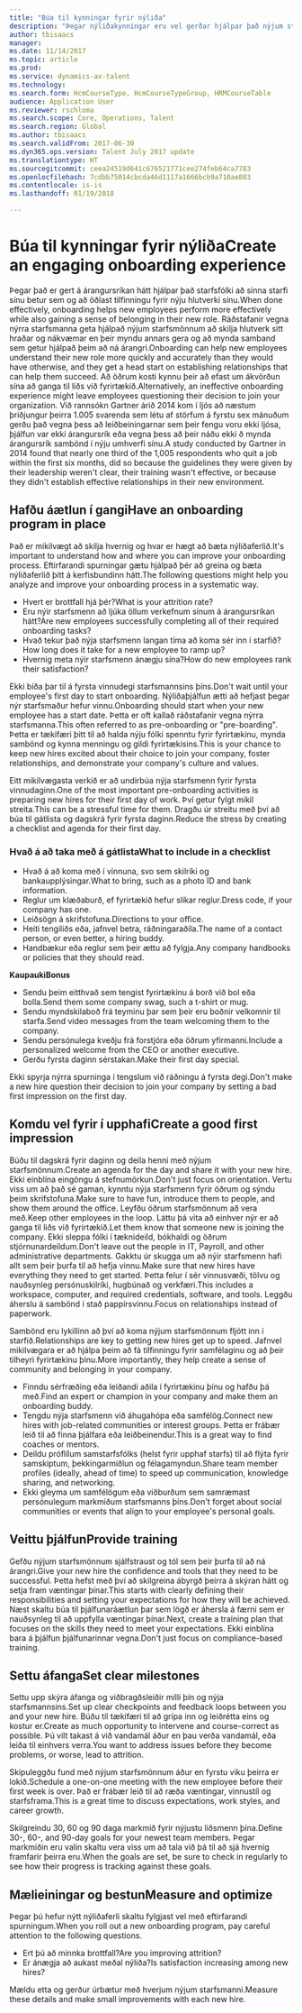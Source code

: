```yaml
---
title: "Búa til kynningar fyrir nýliða"
description: "Þegar nýliðakynningar eru vel gerðar hjálpar það nýjum starfsmönnum að fá það á tilfinninguna að þeir tilheyri nýjum fyrirtækjum."
author: tbisaacs
manager: 
ms.date: 11/14/2017
ms.topic: article
ms.prod: 
ms.service: dynamics-ax-talent
ms.technology: 
ms.search.form: HcmCourseType, HcmCourseTypeGroup, HRMCourseTable
audience: Application User
ms.reviewer: rschloma
ms.search.scope: Core, Operations, Talent
ms.search.region: Global
ms.author: tbisaacs
ms.search.validFrom: 2017-06-30
ms.dyn365.ops.version: Talent July 2017 update
ms.translationtype: HT
ms.sourcegitcommit: ceea24519d641c676521771cee274feb64ca7783
ms.openlocfilehash: 7cdbb75014cbcda46d1117a1666bcb9a710ae803
ms.contentlocale: is-is
ms.lasthandoff: 01/19/2018

---
```


# <a name="create-an-engaging-onboarding-experience"></a><span data-ttu-id="608ad-103">Búa til kynningar fyrir nýliða</span><span class="sxs-lookup"><span data-stu-id="608ad-103">Create an engaging onboarding experience</span></span>

<span data-ttu-id="608ad-104">Þegar það er gert á árangursríkan hátt hjálpar það starfsfólki að sinna starfi sínu betur sem og að öðlast tilfinningu fyrir nýju hlutverki sínu.</span><span class="sxs-lookup"><span data-stu-id="608ad-104">When done effectively, onboarding helps new employees perform more effectively while also gaining a sense of belonging in their new role.</span></span> <span data-ttu-id="608ad-105">Ráðstafanir vegna nýrra starfsmanna geta hjálpað nýjum starfsmönnum að skilja hlutverk sitt hraðar og nákvæmar en þeir myndu annars gera og að mynda samband sem getur hjálpað þeim að ná árangri.</span><span class="sxs-lookup"><span data-stu-id="608ad-105">Onboarding can help new employees understand their new role more quickly and accurately than they would have otherwise, and they get a head start on establishing relationships that can help them succeed.</span></span> <span data-ttu-id="608ad-106">Að öðrum kosti kynnu þeir að efast um ákvörðun sína að ganga til liðs við fyrirtækið.</span><span class="sxs-lookup"><span data-stu-id="608ad-106">Alternatively, an ineffective onboarding experience might leave employees questioning their decision to join your organization.</span></span> <span data-ttu-id="608ad-107">Við rannsókn Gartner árið 2014 kom í ljós að næstum þriðjungur þeirra 1.005 svarenda sem létu af störfum á fyrstu sex mánuðum gerðu það vegna þess að leiðbeiningarnar sem þeir fengu voru ekki ljósa, þjálfun var ekki árangursrík eða vegna þess að þeir náðu ekki ð mynda árangursrík sambönd í nýju umhverfi sínu.</span><span class="sxs-lookup"><span data-stu-id="608ad-107">A study conducted by Gartner in 2014 found that nearly one third of the 1,005 respondents who quit a job within the first six months, did so because the guidelines they were given by their leadership weren't clear, their training wasn't effective, or because they didn't establish effective relationships in their new environment.</span></span>

## <a name="have-an-onboarding-program-in-place"></a><span data-ttu-id="608ad-108">Hafðu áætlun í gangi</span><span class="sxs-lookup"><span data-stu-id="608ad-108">Have an onboarding program in place</span></span>
<span data-ttu-id="608ad-109">Það er mikilvægt að skilja hvernig og hvar er hægt að bæta nýliðaferlið.</span><span class="sxs-lookup"><span data-stu-id="608ad-109">It's important to understand how and where you can improve your onboarding process.</span></span> <span data-ttu-id="608ad-110">Eftirfarandi spurningar gætu hjálpað þér að greina og bæta nýliðaferlið þitt á kerfisbundinn hátt.</span><span class="sxs-lookup"><span data-stu-id="608ad-110">The following questions might help you analyze and improve your onboarding process in a systematic way.</span></span>

- <span data-ttu-id="608ad-111">Hvert er brottfall hjá þér?</span><span class="sxs-lookup"><span data-stu-id="608ad-111">What is your attrition rate?</span></span>
- <span data-ttu-id="608ad-112">Eru nýir starfsmenn að ljúka öllum verkefnum sínum á árangursríkan hátt?</span><span class="sxs-lookup"><span data-stu-id="608ad-112">Are new employees successfully completing all of their required onboarding tasks?</span></span>
- <span data-ttu-id="608ad-113">Hvað tekur það nýja starfsmenn langan tíma að koma sér inn í starfið?</span><span class="sxs-lookup"><span data-stu-id="608ad-113">How long does it take for a new employee to ramp up?</span></span>
- <span data-ttu-id="608ad-114">Hvernig meta nýir starfsmenn ánægju sína?</span><span class="sxs-lookup"><span data-stu-id="608ad-114">How do new employees rank their satisfaction?</span></span>

<span data-ttu-id="608ad-115">Ekki bíða þar til á fyrsta vinnudegi starfsmannsins þíns.</span><span class="sxs-lookup"><span data-stu-id="608ad-115">Don't wait until your employee's first day to start onboarding.</span></span> <span data-ttu-id="608ad-116">Nýliðaþjálfun ætti að hefjast þegar nýr starfsmaður hefur vinnu.</span><span class="sxs-lookup"><span data-stu-id="608ad-116">Onboarding should start when your new employee has a start date.</span></span> <span data-ttu-id="608ad-117">Þetta er oft kallað ráðstafanir vegna nýrra starfsmanna.</span><span class="sxs-lookup"><span data-stu-id="608ad-117">This often referred to as pre-onboarding or "pre-boarding".</span></span> <span data-ttu-id="608ad-118">Þetta er tækifæri þitt til að halda nýju fólki spenntu fyrir fyrirtækinu, mynda sambönd og kynna menningu og gildi fyrirtækisins.</span><span class="sxs-lookup"><span data-stu-id="608ad-118">This is your chance to keep new hires excited about their choice to join your company, foster relationships, and demonstrate your company's culture and values.</span></span>

<span data-ttu-id="608ad-119">Eitt mikilvægasta verkið er að undirbúa nýja starfsmenn fyrir fyrsta vinnudaginn.</span><span class="sxs-lookup"><span data-stu-id="608ad-119">One of the most important pre-onboarding activities is preparing new hires for their first day of work.</span></span> <span data-ttu-id="608ad-120">Því getur fylgt mikil streita.</span><span class="sxs-lookup"><span data-stu-id="608ad-120">This can be a stressful time for them.</span></span> <span data-ttu-id="608ad-121">Dragðu úr streitu með því að búa til gátlista og dagskrá fyrir fyrsta daginn.</span><span class="sxs-lookup"><span data-stu-id="608ad-121">Reduce the stress by creating a checklist and agenda for their first day.</span></span>

### <a name="what-to-include-in-a-checklist"></a><span data-ttu-id="608ad-122">Hvað á að taka með á gátlista</span><span class="sxs-lookup"><span data-stu-id="608ad-122">What to include in a checklist</span></span>

- <span data-ttu-id="608ad-123">Hvað á að koma með í vinnuna, svo sem skilríki og bankaupplýsingar.</span><span class="sxs-lookup"><span data-stu-id="608ad-123">What to bring, such as a photo ID and bank information.</span></span>
- <span data-ttu-id="608ad-124">Reglur um klæðaburð, ef fyrirtækið hefur slíkar reglur.</span><span class="sxs-lookup"><span data-stu-id="608ad-124">Dress code, if your company has one.</span></span>
- <span data-ttu-id="608ad-125">Leiðsögn á skrifstofuna.</span><span class="sxs-lookup"><span data-stu-id="608ad-125">Directions to your office.</span></span>
- <span data-ttu-id="608ad-126">Heiti tengiliðs eða, jafnvel betra, ráðningaraðila.</span><span class="sxs-lookup"><span data-stu-id="608ad-126">The name of a contact person, or even better, a hiring buddy.</span></span>
- <span data-ttu-id="608ad-127">Handbækur eða reglur sem þeir ættu að fylgja.</span><span class="sxs-lookup"><span data-stu-id="608ad-127">Any company handbooks or policies that they should read.</span></span>

<span data-ttu-id="608ad-128">**Kaupauki**</span><span class="sxs-lookup"><span data-stu-id="608ad-128">**Bonus**</span></span>

- <span data-ttu-id="608ad-129">Sendu þeim eitthvað sem tengist fyrirtækinu á borð við bol eða bolla.</span><span class="sxs-lookup"><span data-stu-id="608ad-129">Send them some company swag, such a t-shirt or mug.</span></span>
- <span data-ttu-id="608ad-130">Sendu myndskilaboð frá teyminu þar sem þeir eru boðnir velkomnir til starfa.</span><span class="sxs-lookup"><span data-stu-id="608ad-130">Send video messages from the team welcoming them to the company.</span></span>
- <span data-ttu-id="608ad-131">Sendu persónulega kveðju frá forstjóra eða öðrum yfirmanni.</span><span class="sxs-lookup"><span data-stu-id="608ad-131">Include a personalized welcome from the CEO or another executive.</span></span>
- <span data-ttu-id="608ad-132">Gerðu fyrsta daginn sérstakan.</span><span class="sxs-lookup"><span data-stu-id="608ad-132">Make their first day special.</span></span>

<span data-ttu-id="608ad-133">Ekki spyrja nýrra spurninga í tengslum við ráðningu á fyrsta degi.</span><span class="sxs-lookup"><span data-stu-id="608ad-133">Don't make a new hire question their decision to join your company by setting a bad first impression on the first day.</span></span>

## <a name="create-a-good-first-impression"></a><span data-ttu-id="608ad-134">Komdu vel fyrir í upphafi</span><span class="sxs-lookup"><span data-stu-id="608ad-134">Create a good first impression</span></span>

<span data-ttu-id="608ad-135">Búðu til dagskrá fyrir daginn og deila henni með nýjum starfsmönnum.</span><span class="sxs-lookup"><span data-stu-id="608ad-135">Create an agenda for the day and share it with your new hire.</span></span> <span data-ttu-id="608ad-136">Ekki einblína eingöngu á stefnumörkun.</span><span class="sxs-lookup"><span data-stu-id="608ad-136">Don't just focus on orientation.</span></span> <span data-ttu-id="608ad-137">Vertu viss um að það sé gaman, kynntu nýja starfsmenn fyrir öðrum og sýndu þeim skrifstofuna.</span><span class="sxs-lookup"><span data-stu-id="608ad-137">Make sure to have fun, introduce them to people, and show them around the office.</span></span> <span data-ttu-id="608ad-138">Leyfðu öðrum starfsmönnum að vera með.</span><span class="sxs-lookup"><span data-stu-id="608ad-138">Keep other employees in the loop.</span></span> <span data-ttu-id="608ad-139">Láttu þá vita að einhver nýr er að ganga til liðs við fyrirtækið.</span><span class="sxs-lookup"><span data-stu-id="608ad-139">Let them know that someone new is joining the company.</span></span> <span data-ttu-id="608ad-140">Ekki sleppa fólki í tæknideild, bókhaldi og öðrum stjórnunardeildum.</span><span class="sxs-lookup"><span data-stu-id="608ad-140">Don't leave out the people in IT, Payroll, and other administrative departments.</span></span> <span data-ttu-id="608ad-141">Gakktu úr skugga um að nýir starfsmenn hafi allt sem þeir þurfa til að hefja vinnu.</span><span class="sxs-lookup"><span data-stu-id="608ad-141">Make sure that new hires have everything they need to get started.</span></span> <span data-ttu-id="608ad-142">Þetta felur í sér vinnusvæði, tölvu og nauðsynleg persónuskilríki, hugbúnað og verkfæri.</span><span class="sxs-lookup"><span data-stu-id="608ad-142">This includes a workspace, computer, and required credentials, software, and tools.</span></span> <span data-ttu-id="608ad-143">Leggðu áherslu á sambönd í stað pappírsvinnu.</span><span class="sxs-lookup"><span data-stu-id="608ad-143">Focus on relationships instead of paperwork.</span></span>

<span data-ttu-id="608ad-144">Sambönd eru lykillinn að því að koma nýjum starfsmönnum fljótt inn í starfið.</span><span class="sxs-lookup"><span data-stu-id="608ad-144">Relationships are key to getting new hires get up to speed.</span></span> <span data-ttu-id="608ad-145">Jafnvel mikilvægara er að hjálpa þeim að fá tilfinningu fyrir samfélaginu og að þeir tilheyri fyrirtækinu þínu.</span><span class="sxs-lookup"><span data-stu-id="608ad-145">More importantly, they help create a sense of community and belonging in your company.</span></span>

- <span data-ttu-id="608ad-146">Finndu sérfræðing eða leiðandi aðila í fyrirtækinu þínu og hafðu þá með.</span><span class="sxs-lookup"><span data-stu-id="608ad-146">Find an expert or champion in your company and make them an onboarding buddy.</span></span>
- <span data-ttu-id="608ad-147">Tengdu nýja starfsmenn við áhugahópa eða samfélög.</span><span class="sxs-lookup"><span data-stu-id="608ad-147">Connect new hires with job-related communities or interest groups.</span></span> <span data-ttu-id="608ad-148">Þetta er frábær leið til að finna þjálfara eða leiðbeinendur.</span><span class="sxs-lookup"><span data-stu-id="608ad-148">This is a great way to find coaches or mentors.</span></span>
- <span data-ttu-id="608ad-149">Deildu próflílum samstarfsfólks (helst fyrir upphaf starfs) til að flýta fyrir samskiptum, þekkingarmiðlun og félagamyndun.</span><span class="sxs-lookup"><span data-stu-id="608ad-149">Share team member profiles (ideally, ahead of time) to speed up communication, knowledge sharing, and networking.</span></span>
- <span data-ttu-id="608ad-150">Ekki gleyma um samfélögum eða viðburðum sem samræmast persónulegum markmiðum starfsmanns þíns.</span><span class="sxs-lookup"><span data-stu-id="608ad-150">Don't forget about social communities or events that align to your employee's personal goals.</span></span>

## <a name="provide-training"></a><span data-ttu-id="608ad-151">Veittu þjálfun</span><span class="sxs-lookup"><span data-stu-id="608ad-151">Provide training</span></span>

<span data-ttu-id="608ad-152">Gefðu nýjum starfsmönnum sjálfstraust og tól sem þeir þurfa til að ná árangri.</span><span class="sxs-lookup"><span data-stu-id="608ad-152">Give your new hire the confidence and tools that they need to be successful.</span></span> <span data-ttu-id="608ad-153">Þetta hefst með því að skilgreina ábyrgð þeirra á skýran hátt og setja fram væntingar þínar.</span><span class="sxs-lookup"><span data-stu-id="608ad-153">This starts with clearly defining their responsibilities and setting your expectations for how they will be achieved.</span></span> <span data-ttu-id="608ad-154">Næst skaltu búa til þjálfunaráætlun þar sem lögð er áhersla á færni sem er nauðsynleg til að uppfylla væntingar þínar.</span><span class="sxs-lookup"><span data-stu-id="608ad-154">Next, create a training plan that focuses on the skills they need to meet your expectations.</span></span> <span data-ttu-id="608ad-155">Ekki einblína bara á þjálfun þjálfunarinnar vegna.</span><span class="sxs-lookup"><span data-stu-id="608ad-155">Don't just focus on compliance-based training.</span></span>

## <a name="set-clear-milestones"></a><span data-ttu-id="608ad-156">Settu áfanga</span><span class="sxs-lookup"><span data-stu-id="608ad-156">Set clear milestones</span></span>

<span data-ttu-id="608ad-157">Settu upp skýra áfanga og viðbragðsleiðir milli þín og nýja starfsmannsins.</span><span class="sxs-lookup"><span data-stu-id="608ad-157">Set up clear checkpoints and feedback loops between you and your new hire.</span></span> <span data-ttu-id="608ad-158">Búðu til tækifæri til að grípa inn og leiðrétta eins og kostur er.</span><span class="sxs-lookup"><span data-stu-id="608ad-158">Create as much opportunity to intervene and course-correct as possible.</span></span> <span data-ttu-id="608ad-159">Þú vilt takast á við vandamál áður en þau verða vandamál, eða leiða til einhvers verra.</span><span class="sxs-lookup"><span data-stu-id="608ad-159">You want to address issues before they become problems, or worse, lead to attrition.</span></span>

<span data-ttu-id="608ad-160">Skipuleggðu fund með nýjum starfsmönnum áður en fyrstu viku þeirra er lokið.</span><span class="sxs-lookup"><span data-stu-id="608ad-160">Schedule a one-on-one meeting with the new employee before their first week is over.</span></span> <span data-ttu-id="608ad-161">Það er frábær leið til að ræða væntingar, vinnustíl og starfsframa.</span><span class="sxs-lookup"><span data-stu-id="608ad-161">This is a great time to discuss expectations, work styles, and career growth.</span></span>

<span data-ttu-id="608ad-162">Skilgreindu 30, 60 og 90 daga markmið fyrir nýjustu liðsmenn þína.</span><span class="sxs-lookup"><span data-stu-id="608ad-162">Define 30-, 60-, and 90-day goals for your newest team members.</span></span> <span data-ttu-id="608ad-163">Þegar markmiðin eru valin skaltu vera viss um að tala við þá til að sjá hvernig framfarir þeirra eru.</span><span class="sxs-lookup"><span data-stu-id="608ad-163">When the goals are set, be sure to check in regularly to see how their progress is tracking against these goals.</span></span>

## <a name="measure-and-optimize"></a><span data-ttu-id="608ad-164">Mælieiningar og bestun</span><span class="sxs-lookup"><span data-stu-id="608ad-164">Measure and optimize</span></span>

<span data-ttu-id="608ad-165">Þegar þú hefur nýtt nýliðaferli skaltu fylgjast vel með eftirfarandi spurningum.</span><span class="sxs-lookup"><span data-stu-id="608ad-165">When you roll out a new onboarding program, pay careful attention to the following questions.</span></span> 

- <span data-ttu-id="608ad-166">Ert þú að minnka brottfall?</span><span class="sxs-lookup"><span data-stu-id="608ad-166">Are you improving attrition?</span></span>
- <span data-ttu-id="608ad-167">Er ánægja að aukast meðal nýliða?</span><span class="sxs-lookup"><span data-stu-id="608ad-167">Is satisfaction increasing among new hires?</span></span> 

<span data-ttu-id="608ad-168">Mældu etta og gerður úrbætur með hverjum nýjum starfsmanni.</span><span class="sxs-lookup"><span data-stu-id="608ad-168">Measure these details and make small improvements with each new hire.</span></span>


